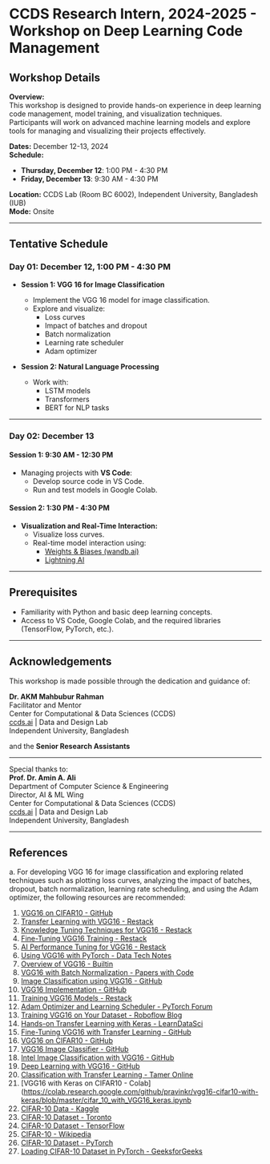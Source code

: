 # CCDS Research Intern, 2024-2025 - Workshop on Deep Learning Code Management

## Workshop Details

**Overview:**  
This workshop is designed to provide hands-on experience in deep learning code management, model training, and visualization techniques. Participants will work on advanced machine learning models and explore tools for managing and visualizing their projects effectively.

**Dates:** December 12-13, 2024  
**Schedule:**  
- **Thursday, December 12**: 1:00 PM - 4:30 PM  
- **Friday, December 13**: 9:30 AM - 4:30 PM  

**Location:** CCDS Lab (Room BC 6002), Independent University, Bangladesh (IUB)  
**Mode:** Onsite  



---

## Tentative Schedule

### **Day 01: December 12, 1:00 PM - 4:30 PM**
- **Session 1: VGG 16 for Image Classification**
  - Implement the VGG 16 model for image classification.
  - Explore and visualize:
    - Loss curves
    - Impact of batches and dropout
    - Batch normalization
    - Learning rate scheduler
    - Adam optimizer

- **Session 2: Natural Language Processing**
  - Work with:
    - LSTM models
    - Transformers
    - BERT for NLP tasks

---

### **Day 02: December 13**
#### **Session 1: 9:30 AM - 12:30 PM**
- Managing projects with **VS Code**:
  - Develop source code in VS Code.
  - Run and test models in Google Colab.

#### **Session 2: 1:30 PM - 4:30 PM**
- **Visualization and Real-Time Interaction:**
  - Visualize loss curves.
  - Real-time model interaction using:
    - [Weights & Biases (wandb.ai)](https://wandb.ai)
    - [Lightning AI](https://lightning.ai)

---

## Prerequisites
- Familiarity with Python and basic deep learning concepts.
- Access to VS Code, Google Colab, and the required libraries (TensorFlow, PyTorch, etc.).

---
## Acknowledgements

This workshop is made possible through the dedication and guidance of:

**Dr. AKM Mahbubur Rahman**  
  Facilitator and Mentor  
  Center for Computational & Data Sciences (CCDS)  
  [ccds.ai](https://ccds.ai) | Data and Design Lab  
  Independent University, Bangladesh  

  and the **Senior Research Assistants**  

---

Special thanks to:  
**Prof. Dr. Amin A. Ali**  
Department of Computer Science & Engineering  
Director, AI & ML Wing  
Center for Computational & Data Sciences (CCDS)  
[ccds.ai](https://ccds.ai) | Data and Design Lab  
Independent University, Bangladesh  



---

## References

a. For developing VGG 16 for image classification and exploring related techniques such as plotting loss curves, analyzing the impact of batches, dropout, batch normalization, learning rate scheduling, and using the Adam optimizer, the following resources are recommended:

1. [VGG16 on CIFAR10 - GitHub](https://github.com/aknakshay/VGG16---CIFAR10/blob/master/VGG16.ipynb)
2. [Transfer Learning with VGG16 - Restack](https://www.restack.io/p/vgg16-pytorch-answer-transfer-learning-cat-ai)
3. [Knowledge Tuning Techniques for VGG16 - Restack](https://www.restack.io/p/vgg16-knowledge-tuning-techniques-cat-ai)
4. [Fine-Tuning VGG16 Training - Restack](https://www.restack.io/p/fine-tuning-answer-vgg16-training-cat-ai)
5. [AI Performance Tuning for VGG16 - Restack](https://www.restack.io/p/ai-performance-tuning-answer-vgg16-tuning-cat-ai)
6. [Using VGG16 with PyTorch - Data Tech Notes](https://www.datatechnotes.com/2024/10/how-to-use-vgg-model-with-pytorch.html)
7. [Overview of VGG16 - Builtin](https://builtin.com/machine-learning/vgg16)
8. [VGG16 with Batch Normalization - Papers with Code](https://paperswithcode.com/model/vgg?variant=vgg-16-with-batch-normalization)
9. [Image Classification using VGG16 - GitHub](https://github.com/Adithia88/Image-Classification-using-VGG16)
10. [VGG16 Implementation - GitHub](https://github.com/trzy/VGG16)
11. [Training VGG16 Models - Restack](https://www.restack.io/p/neural-networks-answer-training-vgg16-models-cat-ai)
12. [Adam Optimizer and Learning Scheduler - PyTorch Forum](https://discuss.pytorch.org/t/with-adam-optimizer-is-it-necessary-to-use-a-learning-scheduler/66477)
13. [Training VGG16 on Your Dataset - Roboflow Blog](https://blog.roboflow.com/how-to-train-a-vgg-16-image-classification-model-on-your-own-dataset/)
14. [Hands-on Transfer Learning with Keras - LearnDataSci](https://www.learndatasci.com/tutorials/hands-on-transfer-learning-keras/)
15. [Fine-Tuning VGG16 with Transfer Learning - GitHub](https://github.com/AbdulrahmanElshafie/Fine-Tuning-VGG16---Image-Classification-with-Transfer-Learning-and-Fine-Tuning)
16. [VGG16 on CIFAR10 - GitHub](https://github.com/aknakshay/VGG16---CIFAR10)
17. [VGG16 Image Classifier - GitHub](https://github.com/artificialcoder02/Vgg16_Image_Classifier)
18. [Intel Image Classification with VGG16 - GitHub](https://github.com/nisarbalti4/Intel-Image-Classification-with-VGG16---Transfer-Learning-and-Fine-Tuning)
19. [Deep Learning with VGG16 - GitHub](https://github.com/KhushiBhadange/Deep-Learning-Image-Recognition-with-VGG16)
20. [Classification with Transfer Learning - Tamer Online](https://tameronline.github.io/Classification-with-Transfer-Learning/)
21. [VGG16 with Keras on CIFAR10 - Colab](https://colab.research.google.com/github/pravinkr/vgg16-cifar10-with-keras/blob/master/cifar_10_with_VGG16_keras.ipynb
22. [CIFAR-10 Data - Kaggle](https://www.kaggle.com/competitions/cifar-10/data)
23. [CIFAR-10 Dataset - Toronto](https://www.cs.toronto.edu/~kriz/cifar.html)
24. [CIFAR-10 Dataset - TensorFlow](https://www.tensorflow.org/datasets/catalog/cifar10)
25. [CIFAR-10 - Wikipedia](https://en.wikipedia.org/wiki/CIFAR-10)
26. [CIFAR-10 Dataset - PyTorch](https://pytorch.org/vision/0.19/generated/torchvision.datasets.CIFAR10.html)
27. [Loading CIFAR-10 Dataset in PyTorch - GeeksforGeeks](https://www.geeksforgeeks.org/how-to-load-cifar10-dataset-in-pytorch/)
